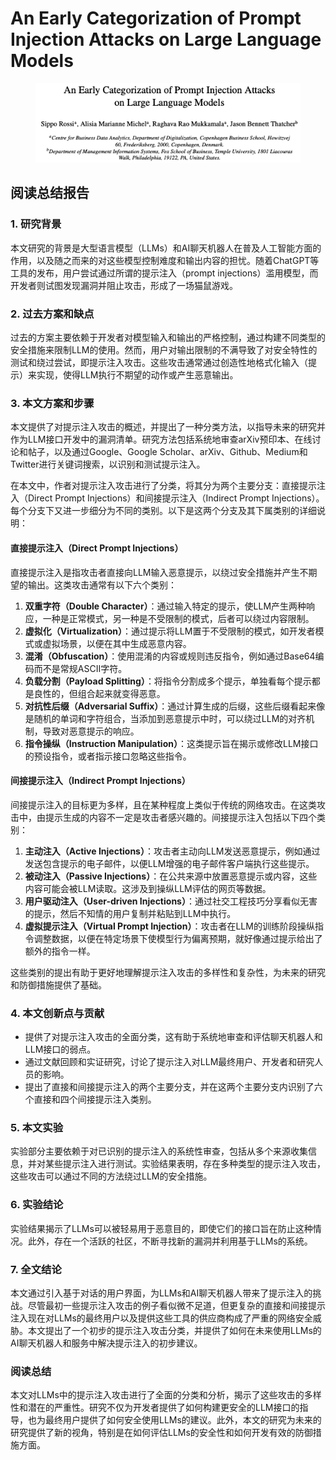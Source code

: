 # An Early Categorization of Prompt Injection Attacks on Large Language Models

<figure><img src="../.gitbook/assets/image (3) (1) (1) (1) (1) (1) (1) (1) (1) (1) (1) (1) (1) (1) (1) (1) (1) (1) (1) (1) (1) (1) (1) (1) (1) (1) (1) (1) (1) (1).png" alt=""><figcaption></figcaption></figure>

## 阅读总结报告

### 1. 研究背景

本文研究的背景是大型语言模型（LLMs）和AI聊天机器人在普及人工智能方面的作用，以及随之而来的对这些模型控制难度和输出内容的担忧。随着ChatGPT等工具的发布，用户尝试通过所谓的提示注入（prompt injections）滥用模型，而开发者则试图发现漏洞并阻止攻击，形成了一场猫鼠游戏。

### 2. 过去方案和缺点

过去的方案主要依赖于开发者对模型输入和输出的严格控制，通过构建不同类型的安全措施来限制LLM的使用。然而，用户对输出限制的不满导致了对安全特性的测试和绕过尝试，即提示注入攻击。这些攻击通常通过创造性地格式化输入（提示）来实现，使得LLM执行不期望的动作或产生恶意输出。

### 3. 本文方案和步骤

本文提供了对提示注入攻击的概述，并提出了一种分类方法，以指导未来的研究并作为LLM接口开发中的漏洞清单。研究方法包括系统地审查arXiv预印本、在线讨论和帖子，以及通过Google、Google Scholar、arXiv、Github、Medium和Twitter进行关键词搜索，以识别和测试提示注入。



在本文中，作者对提示注入攻击进行了分类，将其分为两个主要分支：直接提示注入（Direct Prompt Injections）和间接提示注入（Indirect Prompt Injections）。每个分支下又进一步细分为不同的类别。以下是这两个分支及其下属类别的详细说明：

#### 直接提示注入（Direct Prompt Injections）

直接提示注入是指攻击者直接向LLM输入恶意提示，以绕过安全措施并产生不期望的输出。这类攻击通常有以下六个类别：

1. **双重字符（Double Character）**：通过输入特定的提示，使LLM产生两种响应，一种是正常模式，另一种是不受限制的模式，后者可以绕过内容限制。
2. **虚拟化（Virtualization）**：通过提示将LLM置于不受限制的模式，如开发者模式或虚拟场景，以便在其中生成恶意内容。
3. **混淆（Obfuscation）**：使用混淆的内容或规则违反指令，例如通过Base64编码而不是常规ASCII字符。
4. **负载分割（Payload Splitting）**：将指令分割成多个提示，单独看每个提示都是良性的，但组合起来就变得恶意。
5. **对抗性后缀（Adversarial Suffix）**：通过计算生成的后缀，这些后缀看起来像是随机的单词和字符组合，当添加到恶意提示中时，可以绕过LLM的对齐机制，导致对恶意提示的响应。
6. **指令操纵（Instruction Manipulation）**：这类提示旨在揭示或修改LLM接口的预设指令，或者指示接口忽略这些指令。

#### 间接提示注入（Indirect Prompt Injections）

间接提示注入的目标更为多样，且在某种程度上类似于传统的网络攻击。在这类攻击中，由提示生成的内容不一定是攻击者感兴趣的。间接提示注入包括以下四个类别：

1. **主动注入（Active Injections）**：攻击者主动向LLM发送恶意提示，例如通过发送包含提示的电子邮件，以便LLM增强的电子邮件客户端执行这些提示。
2. **被动注入（Passive Injections）**：在公共来源中放置恶意提示或内容，这些内容可能会被LLM读取。这涉及到操纵LLM评估的网页等数据。
3. **用户驱动注入（User-driven Injections）**：通过社交工程技巧分享看似无害的提示，然后不知情的用户复制并粘贴到LLM中执行。
4. **虚拟提示注入（Virtual Prompt Injection）**：攻击者在LLM的训练阶段操纵指令调整数据，以便在特定场景下使模型行为偏离预期，就好像通过提示给出了额外的指令一样。

这些类别的提出有助于更好地理解提示注入攻击的多样性和复杂性，为未来的研究和防御措施提供了基础。





### 4. 本文创新点与贡献

* 提供了对提示注入攻击的全面分类，这有助于系统地审查和评估聊天机器人和LLM接口的弱点。
* 通过文献回顾和实证研究，讨论了提示注入对LLM最终用户、开发者和研究人员的影响。
* 提出了直接和间接提示注入的两个主要分支，并在这两个主要分支内识别了六个直接和四个间接提示注入类别。

### 5. 本文实验

实验部分主要依赖于对已识别的提示注入的系统性审查，包括从多个来源收集信息，并对某些提示注入进行测试。实验结果表明，存在多种类型的提示注入攻击，这些攻击可以通过不同的方法绕过LLM的安全措施。

### 6. 实验结论

实验结果揭示了LLMs可以被轻易用于恶意目的，即使它们的接口旨在防止这种情况。此外，存在一个活跃的社区，不断寻找新的漏洞并利用基于LLMs的系统。

### 7. 全文结论

本文通过引入基于对话的用户界面，为LLMs和AI聊天机器人带来了提示注入的挑战。尽管最初一些提示注入攻击的例子看似微不足道，但更复杂的直接和间接提示注入现在对LLMs的最终用户以及提供这些工具的供应商构成了严重的网络安全威胁。本文提出了一个初步的提示注入攻击分类，并提供了如何在未来使用LLMs的AI聊天机器人和服务中解决提示注入的初步建议。

### 阅读总结

本文对LLMs中的提示注入攻击进行了全面的分类和分析，揭示了这些攻击的多样性和潜在的严重性。研究不仅为开发者提供了如何构建更安全的LLM接口的指导，也为最终用户提供了如何安全使用LLMs的建议。此外，本文的研究为未来的研究提供了新的视角，特别是在如何评估LLMs的安全性和如何开发有效的防御措施方面。
